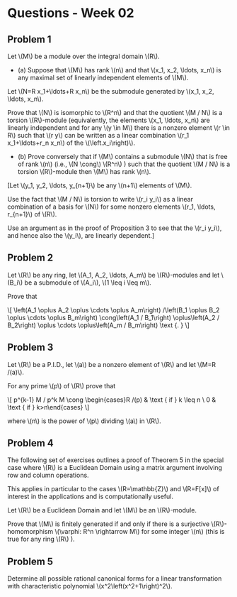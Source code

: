 # Questions - Week 02

## Problem 1
Let \\(M\\) be a module over the integral domain \\(R\\).

* (a) Suppose that \\(M\\) has rank \\(n\\) and that \\(x\_1, x\_2, \ldots, x\_n\\) is any maximal set of linearly independent elements of \\(M\\).

Let \\(N=R x\_1+\ldots+R x\_n\\) be the submodule generated by \\(x\_1, x\_2, \ldots, x\_n\\).

Prove that \\(N\\) is isomorphic to \\(R^n\\) and that the quotient \\(M / N\\) is a torsion \\(R\\)-module (equivalently, the elements \\(x\_1, \ldots, x\_n\\) are linearly independent and for any \\(y \in M\\) there is a nonzero element \\(r \in R\\) such that \\(r y\\) can be written as a linear combination \\(r\_1 x\_1+\ldots+r\_n x\_n\\) of the \\(\left.x\_i\right)\\).

* (b) Prove conversely that if \\(M\\) contains a submodule \\(N\\) that is free of rank \\(n\\) (i.e., \\(N \cong\\) \\(R^n\\) ) such that the quotient \\(M / N\\) is a torsion \\(R\\)-module then \\(M\\) has rank \\(n\\).

[Let \\(y\_1, y\_2, \ldots, y\_{n+1}\\) be any \\(n+1\\) elements of \\(M\\).

Use the fact that \\(M / N\\) is torsion to write \\(r\_i y\_i\\) as a linear combination of a basis for \\(N\\) for some nonzero elements \\(r\_1, \ldots, r\_{n+1}\\) of \\(R\\).

Use an argument as in the proof of Proposition 3 to see that the \\(r\_i y\_i\\), and hence also the \\(y\_i\\), are linearly dependent.]



## Problem 2
Let \\(R\\) be any ring, let \\(A\_1, A\_2, \ldots, A\_m\\) be \\(R\\)-modules and let \\(B\_i\\) be a submodule of \\(A\_i\\), \\(1 \leq i \leq m\\).

Prove that

\\[
\left(A\_1 \oplus A\_2 \oplus \cdots \oplus A\_m\right) /\left(B\_1 \oplus B\_2 \oplus \cdots \oplus B\_m\right) \cong\left(A\_1 / B\_1\right) \oplus\left(A\_2 / B\_2\right) \oplus \cdots \oplus\left(A\_m / B\_m\right) \text {.
}
\\]

## Problem 3
Let \\(R\\) be a P.I.D., let \\(a\\) be a nonzero element of \\(R\\) and let \\(M=R /(a)\\).

For any prime \\(p\\) of \\(R\\) prove that

\\[
p^{k-1} M / p^k M \cong \begin{cases}R /(p) & \text { if } k \leq n \\ 0 & \text { if } k>n\end{cases}
\\]

where \\(n\\) is the power of \\(p\\) dividing \\(a\\) in \\(R\\).

## Problem 4
The following set of exercises outlines a proof of Theorem 5 in the special case where \\(R\\) is a Euclidean Domain using a matrix argument involving row and column operations.

This applies in particular to the cases \\(R=\mathbb{Z}\\) and \\(R=F[x]\\) of interest in the applications and is computationally useful.

Let \\(R\\) be a Euclidean Domain and let \\(M\\) be an \\(R\\)-module.

Prove that \\(M\\) is finitely generated if and only if there is a surjective \\(R\\)-homomorphism \\(\varphi: R^n \rightarrow M\\) for some integer \\(n\\) (this is true for any ring \\(R\\) ).

## Problem 5
Determine all possible rational canonical forms for a linear transformation with characteristic polynomial \\(x^2\left(x^2+1\right)^2\\).